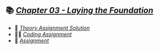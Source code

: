 ## 📚 [_Chapter 03 - Laying the Foundation_](./Code/)
- 📖 [_Theory Assignment Solution_](./Assignment_Notes/Class_3_Assignment.pdf)
- 👨‍💻 [_Coding Assignment_](./Code/)
- 📘 [_Assignment_](./Assignment_Notes/Chap3-Laying%20the%20Foundation.png)